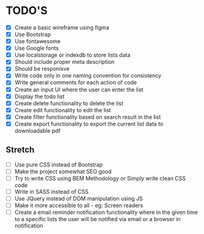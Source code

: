 # TODO'S

- [x] Create a basic wireframe using figma
- [x] Use Bootstrap
- [x] Use fontawesome
- [x] Use Google fonts
- [x] Use localstorage or indexdb to store lists data
- [x] Should include proper meta description
- [x] Should be responisve
- [x] Write code only in one naming convention for consistency
- [x] Write general comments for each action of code
- [x] Create an input UI where the user can enter the list
- [x] Display the todo list
- [x] Create delete functionality to delete the list
- [x] Create edit functionality to edit the list
- [x] Create filter functionality based on search result in the list
- [x] Create export functionality to export the current list data to downloadable pdf

## Stretch

- [ ] Use pure CSS instead of Bootstrap
- [ ] Make the project somewhat SEO good
- [ ] Try to write CSS using BEM Methodology or Simply write clean CSS code
- [ ] Write in SASS instead of CSS
- [ ] Use JQuery instead of DOM manipulation using JS
- [ ] Make it more accessible to all - eg: Screen readers
- [ ] Create a email reminder notification functionality where in the given time to a
      specific lists the user will be notified via email or a browser in notification

